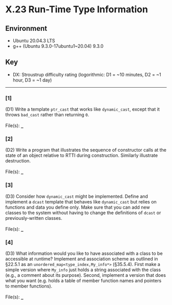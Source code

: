 # X.23 Run-Time Type Information

## Environment
- Ubuntu 20.04.3 LTS
- g++ (Ubuntu 9.3.0-17ubuntu1~20.04) 9.3.0

## Key
- DX: Stroustrup difficulty rating (logorithmic: D1 = ~10 minutes, D2 = ~1 hour, D3 = ~1 day)

---

### \[1\]
(D1) Write a template `ptr_cast` that works like `dynamic_cast`, except that it throws `bad_cast` rather than returning `0`.\
\
File(s): [`_`](./)

### \[2\]
(D2) Write a program that illustrates the sequence of constructor calls at the state of an object relative to RTTI during construction. Similarly illustrate destruction.\
\
File(s): [`_`](./)

### \[3\]
(D3) Consider how `dynamic_cast` might be implemented. Define and implement a `dcast` template that behaves like `dynamic_cast` but relies on functions and data you define only. Make sure that you can add new classes to the system without having to change the definitions of `dcast` or previously-written classes.\
\
File(s): [`_`](./)

### \[4\]
(D3) What information would you like to have associated with a class to be accessible at runtime? Implement and association scheme as outlined in §22.5.1 as an `unordered_map<type_index,My_info*>` (§35.5.4). First make a simple version where `My_info` just holds a string associated with the class (e.g., a comment about its purpose). Second, implement a version that does what you want (e.g. holds a table of member function names and pointers to member functions).\
\
File(s): [`_`](./)
